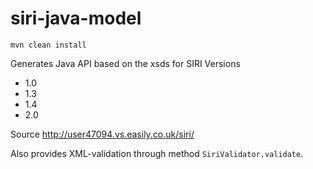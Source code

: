 # siri-java-model
```mvn clean install```

Generates Java API based on the xsds for SIRI Versions 
- 1.0
- 1.3
- 1.4
- 2.0

Source http://user47094.vs.easily.co.uk/siri/

Also provides XML-validation through method `SiriValidator.validate`.